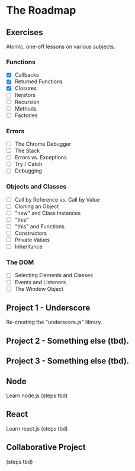 # The Roadmap

## Exercises
Atomic, one-off lessons on various subjects.

### Functions
- [x] Callbacks
- [x] Returned Functions
- [x] Closures
- [ ] Iterators
- [ ] Recursion
- [ ] Methods
- [ ] Factories

### Errors
- [ ] The Chrome Debugger
- [ ] The Stack
- [ ] Errors vs. Exceptions
- [ ] Try / Catch
- [ ] Debugging

### Objects and Classes
- [ ] Call by Reference vs. Call by Value
- [ ] Cloning an Object
- [ ] "new" and Class Instances
- [ ] "this"
- [ ] "this" and Functions
- [ ] Constructors
- [ ] Private Values
- [ ] Inheritance

### The DOM
- [ ] Selecting Elements and Classes
- [ ] Events and Listeners
- [ ] The Window Object

## Project 1 - Underscore
Re-creating the "underscore.js" library.

## Project 2 - Something else (tbd).

## Project 3 - Something else (tbd).

## Node
Learn node.js (steps tbd)

## React
Learn react.js (steps tbd)

## Collaborative Project
(steps tbd)
